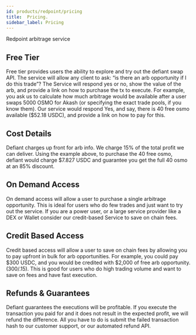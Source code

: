 ```yaml
---
id: products/redpoint/pricing
title:  Pricing.
sidebar_label: Pricing
---
```


Redpoint arbitrage service

## Free Tier
Free tier provides users the ability to explore and try out the defiant swap API. The service will allow any client to ask: “is there an arb opportunity if I do this trade”? The Service will respond yes or no, show the value of the arb, and provide a link on how to purchase the tx to execute. For example, you ask us to calculate how much arbitrage would be available after a user swaps 5000 OSMO for Akash (or specifying the exact trade pools, if you know them). Our service would respond Yes, and say, there is 40 free osmo available ($52.18 USDC), and provide a link on how to pay for this.

## Cost Details
Defiant charges up front for arb info.  We charge 15% of the total profit we can deliver.  Using the example above, to purchase the 40 free osmo, defiant would charge $7.827 USDC and guarantee you get the full 40 osmo at an 85% discount.

## On Demand Access
On demand access will allow a user to purchase a single arbitrage opportunity.  This is ideal for users who do few trades and just want to try out the service.  If you are a power user, or a large service provider like a DEX or Wallet consider our credit-based Service to save on chain fees.

## Credit Based Access
Credit based access will allow a user to save on chain fees by allowing you to pay upfront in bulk for arb opportunities.  For example, you could pay $300 USDC, and you would be credited with $2,000 of free arb opportunity. (300/.15). This is good for users who do high trading volume and want to save on fees and have fast execution.

## Refunds & Guarantees
Defiant guarantees the executions will be profitable.  If you execute the transaction you paid for and it does not result in the expected profit, we will refund the difference.  All you have to do is submit the failed transaction hash to our customer support, or our automated refund API.
